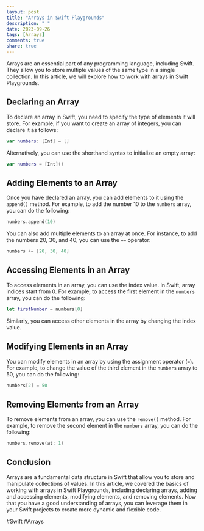 ```yaml
---
layout: post
title: "Arrays in Swift Playgrounds"
description: " "
date: 2023-09-26
tags: [Arrays]
comments: true
share: true
---
```


Arrays are an essential part of any programming language, including Swift. They allow you to store multiple values of the same type in a single collection. In this article, we will explore how to work with arrays in Swift Playgrounds.

## Declaring an Array

To declare an array in Swift, you need to specify the type of elements it will store. For example, if you want to create an array of integers, you can declare it as follows:

```swift
var numbers: [Int] = []
```

Alternatively, you can use the shorthand syntax to initialize an empty array:

```swift
var numbers = [Int]()
```

## Adding Elements to an Array

Once you have declared an array, you can add elements to it using the `append()` method. For example, to add the number 10 to the `numbers` array, you can do the following:

```swift
numbers.append(10)
```

You can also add multiple elements to an array at once. For instance, to add the numbers 20, 30, and 40, you can use the `+=` operator:

```swift
numbers += [20, 30, 40]
```

## Accessing Elements in an Array

To access elements in an array, you can use the index value. In Swift, array indices start from 0. For example, to access the first element in the `numbers` array, you can do the following:

```swift
let firstNumber = numbers[0]
```

Similarly, you can access other elements in the array by changing the index value.

## Modifying Elements in an Array

You can modify elements in an array by using the assignment operator (`=`). For example, to change the value of the third element in the `numbers` array to 50, you can do the following:

```swift
numbers[2] = 50
```

## Removing Elements from an Array

To remove elements from an array, you can use the `remove()` method. For example, to remove the second element in the `numbers` array, you can do the following:

```swift
numbers.remove(at: 1)
```

## Conclusion

Arrays are a fundamental data structure in Swift that allow you to store and manipulate collections of values. In this article, we covered the basics of working with arrays in Swift Playgrounds, including declaring arrays, adding and accessing elements, modifying elements, and removing elements. Now that you have a good understanding of arrays, you can leverage them in your Swift projects to create more dynamic and flexible code.

\#Swift #Arrays